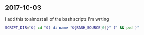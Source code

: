 ## 2017-10-03

I add this to almost all of the bash scripts I'm writing
```bash
SCRIPT_DIR="$( cd "$( dirname "${BASH_SOURCE[0]}" )" && pwd )"
```
